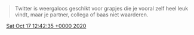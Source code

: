 > Twitter is weergaloos geschikt voor grapjes die je vooral zelf heel leuk vindt, maar je partner, collega of baas niet waarderen\.

<img src="../../media/tweet.ico" width="12" /> [Sat Oct 17 12:42:35 +0000 2020](https://twitter.com/DromerDenker/status/1317445905818275840)